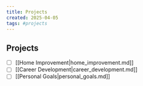 ```yaml
---
title: Projects
created: 2025-04-05
tags: #projects
---
```


## Projects
- [ ] [[Home Improvement|home_improvement.md]]
- [ ] [[Career Development|career_development.md]]
- [ ] [[Personal Goals|personal_goals.md]]